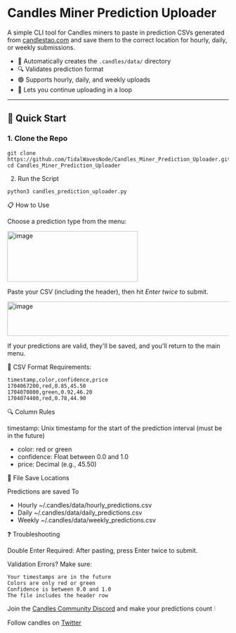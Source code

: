 # Candles Miner Prediction Uploader

A simple CLI tool for Candles miners to paste in prediction CSVs generated from [candlestao.com](https://candlestao.com) and save them to the correct location for hourly, daily, or weekly submissions.

- 📁 Automatically creates the `.candles/data/` directory  
- 🔍 Validates prediction format  
- 🟢 Supports hourly, daily, and weekly uploads  
- 🔁 Lets you continue uploading in a loop

---

## 🚀 Quick Start

### 1. Clone the Repo

```
git clone https://github.com/TidalWavesNode/Candles_Miner_Prediction_Uploader.git
cd Candles_Miner_Prediction_Uploader
```

2. Run the Script
```
python3 candles_prediction_uploader.py
```

📋 How to Use

Choose a prediction type from the menu:

<img width="297" height="115" alt="image" src="https://github.com/user-attachments/assets/536d577b-e10b-48a1-994b-a9e9dab655aa" />

Paste your CSV (including the header), then hit *Enter twice* to submit.

<img width="509" height="78" alt="image" src="https://github.com/user-attachments/assets/c3b870b7-2d1f-4cfe-ab20-ef789bdef060" />

If your predictions are valid, they'll be saved, and you'll return to the main menu.


🧾 CSV Format Requirements:
```
timestamp,color,confidence,price
1704067200,red,0.85,45.50
1704070800,green,0.92,46.20
1704074400,red,0.78,44.90
```

🔍 Column Rules

timestamp: Unix timestamp for the start of the prediction interval (must be in the future)
- color: red or green
- confidence: Float between 0.0 and 1.0
- price: Decimal (e.g., 45.50)

📂 File Save Locations

Predictions are	saved To

- Hourly	~/.candles/data/hourly_predictions.csv
- Daily	~/.candles/data/daily_predictions.csv
- Weekly	~/.candles/data/weekly_predictions.csv

❓ Troubleshooting

Double Enter Required: After pasting, press Enter twice to submit.

Validation Errors? Make sure:
```
Your timestamps are in the future
Colors are only red or green
Confidence is between 0.0 and 1.0
The file includes the header row
```

Join the [Candles Community Discord](https://discord.gg/XZfAzkmy) and make your predictions count 🕯

Follow candles on [Twitter](https://x.com/candlestao)
